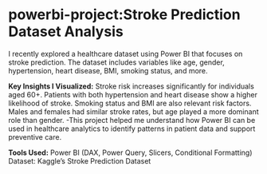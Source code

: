 # powerbi-project:Stroke Prediction Dataset Analysis

I recently explored a healthcare dataset using Power BI that focuses on stroke prediction. The dataset includes variables like age, gender, hypertension, heart disease, BMI, smoking status, and more.

**Key Insights I Visualized:**
Stroke risk increases significantly for individuals aged 60+.
Patients with both hypertension and heart disease show a higher likelihood of stroke.
Smoking status and BMI are also relevant risk factors.
Males and females had similar stroke rates, but age played a more dominant role than gender.
-This project helped me understand how Power BI can be used in healthcare analytics to identify patterns in patient data and support preventive care.

**Tools Used:**
Power BI (DAX, Power Query, Slicers, Conditional Formatting)
Dataset: Kaggle’s Stroke Prediction Dataset
